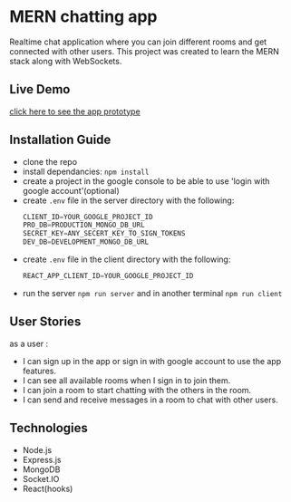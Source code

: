 # MERN chatting app                         
Realtime chat application where you can join different rooms and get connected with other users. This project was created to learn the MERN stack along with WebSockets.                           

## Live Demo                

[click here to see the app prototype](https://chatty-room.herokuapp.com/)                   

## Installation Guide
                
- clone the repo
- install dependancies: `npm install`             
- create a project in the google console to be able to use 'login with google account'(optional)
- create `.env` file in the server directory with the following:                 
     ```js
     CLIENT_ID=YOUR_GOOGLE_PROJECT_ID                      
     PRO_DB=PRODUCTION_MONGO_DB_URL            
     SECRET_KEY=ANY_SECERT_KEY_TO_SIGN_TOKENS
     DEV_DB=DEVELOPMENT_MONGO_DB_URL          
     ```                       
- create `.env` file in the client directory with the following:     
     ```js
     REACT_APP_CLIENT_ID=YOUR_GOOGLE_PROJECT_ID           
     ```
- run the server `npm run server` and in another terminal `npm run client`

## User Stories           
as a user :                      
  - I can sign up in the app or sign in with google account to use the app features.            
  - I can see all available rooms when I sign in to join them.       
  - I can join a room to start chatting with the others in the room.
  - I can send and receive messages in a room to chat with other users.          

## Technologies             
- Node.js           
- Express.js
- MongoDB               
- Socket.IO             
- React(hooks)
